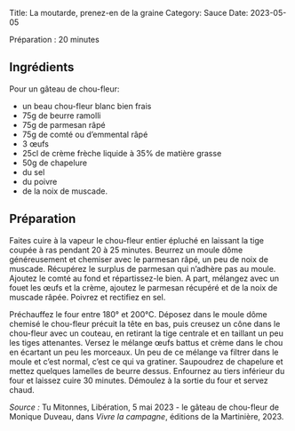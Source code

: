 Title: La moutarde, prenez-en de la graine
Category: Sauce
Date: 2023-05-05

Préparation : 20 minutes

## Ingrédients

Pour un gâteau de chou-fleur:

* un beau chou-fleur blanc bien frais
* 75g de beurre ramolli
* 75g de parmesan râpé
* 75g de comté ou d’emmental râpé
* 3 œufs
* 25cl de crème frèche liquide à 35% de matière grasse
* 50g de chapelure
* du sel
* du poivre
* de la noix de muscade.

## Préparation

Faites cuire à la vapeur le chou-fleur entier épluché en laissant la tige coupée à ras pendant 20
à 25 minutes. Beurrez un moule dôme généreusement et chemiser avec le parmesan râpé, un peu de
noix de muscade. Récupérez le surplus de parmesan qui n’adhère pas au moule. Ajoutez le comté au
fond et répartissez-le bien. A part, mélangez avec un fouet les œufs et la crème, ajoutez le
parmesan récupéré et de la noix de muscade râpée. Poivrez et rectifiez en sel.

Préchauffez le four entre 180° et 200°C. Déposez dans le moule dôme chemisé le chou-fleur précuit
la tête en bas, puis creusez un cône dans le chou-fleur avec un couteau, en retirant la tige
centrale et en taillant un peu les tiges attenantes. Versez le mélange œufs battus et crème dans
le chou en écartant un peu les morceaux. Un peu de ce mélange va filtrer dans le moule et c’est
normal, c’est ce qui va gratiner. Saupoudrez de chapelure et mettez quelques lamelles de beurre
dessus. Enfournez au tiers inférieur du four et laissez cuire 30 minutes. Démoulez à la sortie du
four et servez chaud.




*Source :* Tu Mitonnes, Libération, 5 mai 2023 - le gâteau de chou-fleur de Monique Duveau, dans *Vivre la campagne*, éditions de la Martinière, 2023.

